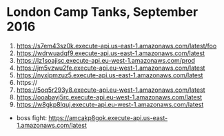# London Camp Tanks, September 2016

1. https://s7em43sz0k.execute-api.us-east-1.amazonaws.com/latest/foo
2. https://wdrwuadqf9.execute-api.us-east-1.amazonaws.com/latest
3. https://lz1soajisc.execute-api.eu-west-1.amazonaws.com/prod
4. https://jm5vzwu2fe.execute-api.eu-west-1.amazonaws.com/latest
5. https://nyxipmzuz5.execute-api.us-east-1.amazonaws.com/latest
6. https://
7. https://5oq5r293y8.execute-api.eu-west-1.amazonaws.com/latest
8. https://ooabayj5rc.execute-api.eu-west-1.amazonaws.com/latest
9. https://w8gkp8lquj.execute-api.eu-west-1.amazonaws.com/latest

* boss fight: https://amcakp8gok.execute-api.us-east-1.amazonaws.com/latest
